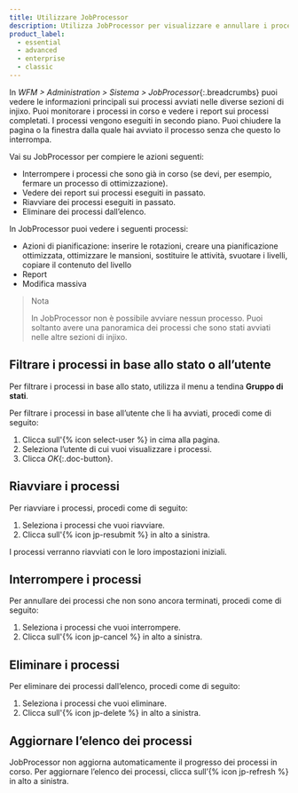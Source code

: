 ```yaml
---
title: Utilizzare JobProcessor
description: Utilizza JobProcessor per visualizzare e annullare i processi di ottimizzazione, creazione dei report e modifica massiva in corso.
product_label:
  - essential
  - advanced
  - enterprise
  - classic
---
```


In _WFM > Administration > Sistema > JobProcessor_{:.breadcrumbs} puoi vedere le informazioni principali sui processi avviati nelle diverse sezioni di injixo. Puoi monitorare i processi in corso e vedere i report sui processi completati. I processi vengono eseguiti in secondo piano. Puoi chiudere la pagina o la finestra dalla quale hai avviato il processo senza che questo lo interrompa.

Vai su JobProcessor per compiere le azioni seguenti:

- Interrompere i processi che sono già in corso (se devi, per esempio, fermare un processo di ottimizzazione).
- Vedere dei report sui processi eseguiti in passato.
- Riavviare dei processi eseguiti in passato.
- Eliminare dei processi dall’elenco.

In JobProcessor puoi vedere i seguenti processi:

- Azioni di pianificazione: inserire le rotazioni, creare una pianificazione ottimizzata, ottimizzare le mansioni, sostituire le attività, svuotare i livelli, copiare il contenuto del livello
- Report
- Modifica massiva

> Nota
>
> In JobProcessor non è possibile avviare nessun processo. Puoi soltanto avere una panoramica dei processi che sono stati avviati nelle altre sezioni di injixo.

## Filtrare i processi in base allo stato o all’utente

Per filtrare i processi in base allo stato, utilizza il menu a tendina **Gruppo di stati**.

Per filtrare i processi in base all’utente che li ha avviati, procedi come di seguito:

1. Clicca sull'{% icon select-user %} in cima alla pagina.
2. Seleziona l’utente di cui vuoi visualizzare i processi.
3. Clicca _OK_{:.doc-button}.

## Riavviare i processi

Per riavviare i processi, procedi come di seguito:

1. Seleziona i processi che vuoi riavviare.
2. Clicca sull'{% icon jp-resubmit %} in alto a sinistra.

I processi verranno riavviati con le loro impostazioni iniziali.

## Interrompere i processi

Per annullare dei processi che non sono ancora terminati, procedi come di seguito:

1. Seleziona i processi che vuoi interrompere.
2. Clicca sull'{% icon jp-cancel %} in alto a sinistra.

## Eliminare i processi

Per eliminare dei processi dall’elenco, procedi come di seguito:

1. Seleziona i processi che vuoi eliminare.
2. Clicca sull'{% icon jp-delete %} in alto a sinistra.

## Aggiornare l’elenco dei processi

JobProcessor non aggiorna automaticamente il progresso dei processi in corso. Per aggiornare l’elenco dei processi, clicca sull’{% icon jp-refresh %} in alto a sinistra.
